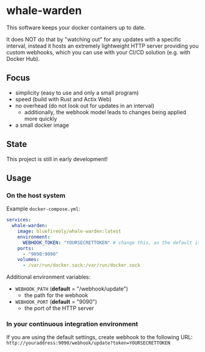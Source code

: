 # whale-warden

This software keeps your docker containers up to date.

It does NOT do that by "watching out" for any updates with a specific interval, instead it hosts an extremely lightweight HTTP server providing you custom webhooks, which you can use with your CI/CD solution (e.g. with Docker Hub).

## Focus

- simplicity (easy to use and only a small program)
- speed (build with Rust and Actix Web)
- no overhead (do not look out for updates in an interval)
  - additionally, the webhook model leads to changes being applied more quickly
- a small docker image

## State

This project is still in early development!

## Usage

### On the host system

Example `docker-compose.yml`:

```yaml
services:
  whale-warden:
    image: bluefireoly/whale-warden:latest
    environment:
      WEBHOOK_TOKEN: "YOURSECRETTOKEN" # change this, as the default ist "unset"
    ports:
      - "9090:9090"
    volumes:
      - /var/run/docker.sock:/var/run/docker.sock
```

Additional environment variables:
- `WEBHOOK_PATH` (**default** = "/webhook/update")
    - the path for the webhook
- `WEBHOOK_PORT` (**default** = "9090")
    - the port of the HTTP server

### In your continuous integration environment

If you are using the default settings, create webhook to the following URL: <br>
`http://youraddress:9090/webhook/update?token=YOURSECRETTOKEN`
